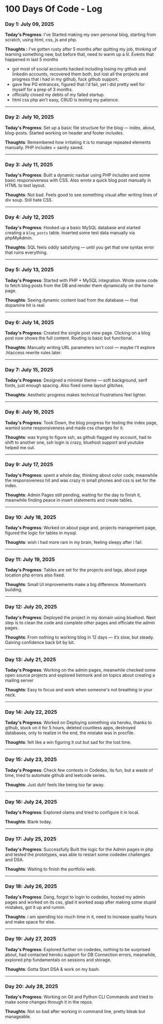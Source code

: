 # 100 Days Of Code - Log

### Day 1: July 09, 2025

**Today's Progress**: I've Started making my own personal blog, starting from scratch, using html, css, js and php.

**Thoughts :** I've gotten rusty after 5 months after quitting my job, thinking of learning something new, but before that, need to warm up a lil. 
Events that happened in last 5 months 
- got most of social accounts hacked including losing my github and linkedin accounts, recovered them both, but lost all the projects and progress that i had in my github, fuck github support. 
- gave few PG entrances, figured that i'd fail, yet i did pretty well for myself for a prep of 3 months.
- officially closed my debts of my failed startup.
- html css php ain't easy, CRUD is testing my patience.

---

### Day 2: July 10, 2025

**Today's Progress**: Set up a basic file structure for the blog — index, about, blog-posts. Started working on header and footer includes.

**Thoughts**: Remembered how irritating it is to manage repeated elements manually. PHP includes = sanity saved.

---

### Day 3: July 11, 2025

**Today's Progress**: Built a dynamic navbar using PHP includes and some basic responsiveness with CSS. Also wrote a quick blog post manually in HTML to test layout.

**Thoughts**: Not bad. Feels good to see something visual after writing lines of div soup. Still hate CSS.

---

### Day 4: July 12, 2025

**Today's Progress**: Hooked up a basic MySQL database and started creating a `blog_posts` table. Inserted some test data manually via phpMyAdmin.

**Thoughts**: SQL feels oddly satisfying — until you get that one syntax error that ruins everything.

---

### Day 5: July 13, 2025

**Today's Progress**: Started with PHP + MySQL integration. Wrote some code to fetch blog posts from the DB and render them dynamically on the home page.

**Thoughts**: Seeing dynamic content load from the database — that dopamine hit is real.

---

### Day 6: July 14, 2025

**Today's Progress**: Created the single post view page. Clicking on a blog post now shows the full content. Routing is basic but functional.

**Thoughts**: Manually writing URL parameters isn't cool — maybe I’ll explore .htaccess rewrite rules later.

---

### Day 7: July 15, 2025

**Today's Progress**: Designed a minimal theme — soft background, serif fonts, just enough spacing. Also fixed some layout glitches.

**Thoughts**: Aesthetic progress makes technical frustrations feel lighter.

---

### Day 8: July 16, 2025

**Today's Progress**: Took Down, the blog progress for testing the index page, wanted some responsiveness and made css changes for it.

**Thoughts**: was trying to figure ssh, as github flagged my account, had to shift to another one, ssh login is crazy, bluehost support and youtube helped me out.

---

### Day 9: July 17, 2025

**Today's Progress**: spent a whole day, thinking about color code, meanwhile the responsiveness hit and was crazy in small phones and css is set for the index.

**Thoughts**: Admin Pages still pending, waiting for the day to finish it, meanwhile finding peace in insert statements and create tables.

---

### Day 10: July 18, 2025

**Today's Progress**: Worked on about page and, projects management page, figured the logic for tables in mysql.

**Thoughts**: wish i had more ram in my brain, feeling sleepy after i fail.

---

### Day 11: July 19, 2025

**Today's Progress**: Tables are set for the projects and tags, about page location php errors also fixed.

**Thoughts**: Small UI improvements make a big difference. Momentum’s building.

---

### Day 12: July 20, 2025

**Today's Progress**: Deployed the project in my domain using bluehost. Next step is to clean the code and complete other pages and officiate the admin pages.

**Thoughts**: From nothing to working blog in 12 days — it’s slow, but steady. Gaining confidence back bit by bit.

---

### Day 13: July 21, 2025

**Today's Progress**: Working on the admin pages, meanwhile checked some open source projects and explored listmonk and on topics about creating a mailing server

**Thoughts**: Easy to focus and work when someone's not breathing in your neck.

---

### Day 14: July 22, 2025

**Today's Progress**: Worked on Deploying something via heroku, thanks to github, stuck on it for 5 hours, deleted countless apps, destroyed databases, only to realize in the end, the mistake was in procfile.

**Thoughts**: felt like a win figuring it out but sad for the lost time.

---

### Day 15: July 23, 2025

**Today's Progress**: Check few contests in Codedex, its fun, but a waste of time, tried to automate github and leetcode series.

**Thoughts**: Just duh! feels like being too far away.

---

### Day 16: July 24, 2025

**Today's Progress**: Explored olama and tried to configure it in local.

**Thoughts**: Blank today.

---

### Day 17: July 25, 2025

**Today's Progress**: Successfully Built the logic for the Admin pages in php and tested the prototypes, was able to restart some codedex challenges and DSA.

**Thoughts**: Waiting to finish the portfolio web.

---

### Day 18: July 26, 2025

**Today's Progress**: Dang, forgot to login to codedex, hosted my admin pages and worked on its css, glad it worked asap after making some stupid mistakes, got it up and runnin.

**Thoughts**: i am spending too much time in it, need to increase quality hours and make space for else.

---

### Day 19: July 27, 2025

**Today's Progress**: Explored further on codedex, nothing to be surprised about, had contacted heroku support for DB Connection errors, meanwhile, explored php fundamentals on sessions and storage.

**Thoughts**: Gotta Start DSA & work on my bash.

---

### Day 20: July 28, 2025

**Today's Progress**: Working on Git and Python CLI Commands and tried to make some changes through it in the repos.

**Thoughts**: Not so bad after working in command line, pretty bleak but manageable.

